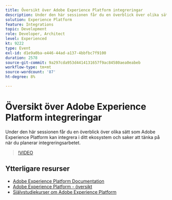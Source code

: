 ```yaml
---
title: Översikt över Adobe Experience Platform integreringar
description: Under den här sessionen får du en överblick över olika sätt som Adobe Experience Platform kan integrera i ditt ekosystem och saker att tänka på när du planerar integreringsarbetet.
solution: Experience Platform
feature: Integrations
topic: Development
role: Developer, Architect
level: Experienced
kt: 9222
type: Event
exl-id: d1e9a0ba-e446-44ad-a137-4bbfbc7f9100
duration: 2578
source-git-commit: 9a297cda953d4414131657f9ac84580aea0eabeb
workflow-type: tm+mt
source-wordcount: '87'
ht-degree: 8%

---
```


# Översikt över Adobe Experience Platform integreringar

Under den här sessionen får du en överblick över olika sätt som Adobe Experience Platform kan integrera i ditt ekosystem och saker att tänka på när du planerar integreringsarbetet.


>[!VIDEO](https://video.tv.adobe.com/v/337715/?quality=12&learn=on&hidetitle=true)

## Ytterligare resurser

- [Adobe Experience Platform Documentation](https://experienceleague.adobe.com/docs/experience-platform.html)
- [Adobe Experience Platform - översikt](https://experienceleague.adobe.com/docs/experience-platform/landing/home.html)
- [Självstudiekurser om Adobe Experience Platform](https://experienceleague.adobe.com/docs/platform-learn/tutorials/overview.html?lang=sv)
